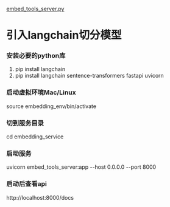 [embed_tools_server.py](../python/embed_tools_server.py)


# 引入langchain切分模型

### 安装必要的python库
1. pip install langchain
2. pip install langchain sentence-transformers fastapi uvicorn

### 启动虚拟环境Mac/Linux
source embedding_env/bin/activate
### 切到服务目录
cd embedding_service
### 启动服务
uvicorn embed_tools_server:app --host 0.0.0.0 --port 8000

### 启动后查看api
http://localhost:8000/docs